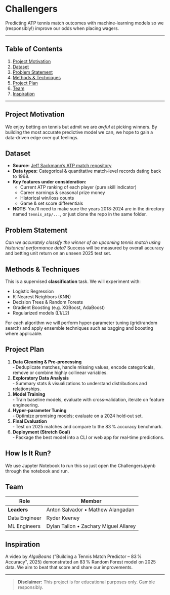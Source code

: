 # Challengers

Predicting ATP tennis match outcomes with machine‑learning models so we (responsibly!) improve our odds when placing wagers.

---

## Table of Contents
1. [Project Motivation](#project-motivation)
2. [Dataset](#dataset)
3. [Problem Statement](#problem-statement)
4. [Methods & Techniques](#methods--techniques)
5. [Project Plan](#project-plan)
6. [Team](#team)
7. [Inspiration](#inspiration)

---

## Project Motivation
We enjoy betting on tennis but admit we are *awful* at picking winners. By building the most accurate predictive model we can, we hope to gain a data‑driven edge over gut feelings.

## Dataset
- **Source:** [Jeff Sackmann’s ATP match repository](https://github.com/JeffSackmann/tennis_atp)
- **Data types:** Categorical & quantitative match‑level records dating back to 1968.
- **Key features under consideration:**
  - Current ATP ranking of each player (pure skill indicator)
  - Career earnings & seasonal prize money
  - Historical win/loss counts
  - Game & set score differentials
- **NOTE:** You’ll need to make sure the years 2018‑2024 are in the directory named `tennis_atp/...`, or just clone the repo in the same folder.

## Problem Statement
*Can we accurately classify the winner of an upcoming tennis match using historical performance data?* Success will be measured by overall accuracy and betting unit return on an unseen 2025 test set.

## Methods & Techniques
This is a supervised **classification** task.  We will experiment with:
- Logistic Regression
- K‑Nearest Neighbors (KNN)
- Decision Trees & Random Forests
- Gradient Boosting (e.g. XGBoost, AdaBoost)
- Regularized models (L1/L2)

For each algorithm we will perform hyper‑parameter tuning (grid/random search) and apply ensemble techniques such as bagging and boosting where applicable.

## Project Plan
1. **Data Cleaning & Pre‑processing**  
   ‑ Deduplicate matches, handle missing values, encode categoricals, remove or combine highly collinear variables.
2. **Exploratory Data Analysis**  
   ‑ Summary stats & visualizations to understand distributions and relationships.
3. **Model Training**  
   ‑ Train baseline models, evaluate with cross‑validation, iterate on feature engineering.
4. **Hyper‑parameter Tuning**  
   ‑ Optimize promising models; evaluate on a 2024 hold‑out set.
5. **Final Evaluation**  
   ‑ Test on 2025 matches and compare to the 83 % accuracy benchmark.
6. **Deployment (Stretch Goal)**  
   ‑ Package the best model into a CLI or web app for real‑time predictions.

## How Is It Run?
We use Jupyter Notebook to run this so just open the Challengers.ipynb through the notebook and run.

## Team
| Role           | Member                     |
|----------------|----------------------------|
| **Leaders**     | Anton Salvador • Mathew Alangadan          |
| Data Engineer |  Ryder Keeney |
| ML Engineers   | Dylan Tallon • Zachary Miguel Allarey |

## Inspiration
A video by *AlgoBeans* ("Building a Tennis Match Predictor – 83 % Accuracy", 2025) demonstrated an 83 % Random Forest model on 2025 data. We aim to beat that score and share our improvements.

---

> **Disclaimer:** This project is for educational purposes only. Gamble responsibly.


